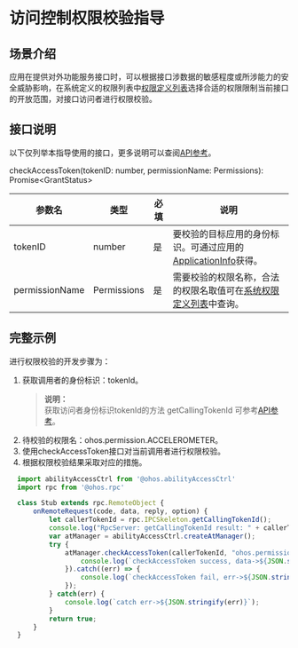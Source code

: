 # 访问控制权限校验指导

## 场景介绍

应用在提供对外功能服务接口时，可以根据接口涉数据的敏感程度或所涉能力的安全威胁影响，在系统定义的权限列表中[权限定义列表](permission-list.md)选择合适的权限限制当前接口的开放范围，对接口访问者进行权限校验。

## 接口说明

以下仅列举本指导使用的接口，更多说明可以查阅[API参考](../reference/apis/js-apis-abilityAccessCtrl)。

checkAccessToken(tokenID: number, permissionName: Permissions): Promise&lt;GrantStatus&gt;

| 参数名   | 类型                 | 必填 | 说明                                       |
| -------- | -------------------  | ---- | ------------------------------------------ |
| tokenID   |  number   | 是   | 要校验的目标应用的身份标识。可通过应用的[ApplicationInfo](../reference/apis/js-apis-bundleManager-applicationInfo.md)获得。             |
| permissionName | Permissions | 是   | 需要校验的权限名称，合法的权限名取值可在[系统权限定义列表](permission-list.md)中查询。 |


## 完整示例

进行权限校验的开发步骤为：

1. 获取调用者的身份标识：tokenId。
   > **说明：**<br>
   > 获取访问者身份标识tokenId的方法 getCallingTokenId 可参考[API参考](../reference/apis/js-apis-rpc.md)。
2. 待校验的权限名：ohos.permission.ACCELEROMETER。
3. 使用checkAccessToken接口对当前调用者进行权限校验。
4. 根据权限校验结果采取对应的措施。

```js
  import abilityAccessCtrl from '@ohos.abilityAccessCtrl'
  import rpc from '@ohos.rpc'

  class Stub extends rpc.RemoteObject {
      onRemoteRequest(code, data, reply, option) {
          let callerTokenId = rpc.IPCSkeleton.getCallingTokenId();
          console.log("RpcServer: getCallingTokenId result: " + callerTokenId);
          var atManager = abilityAccessCtrl.createAtManager();
          try {
              atManager.checkAccessToken(callerTokenId, "ohos.permission.ACCELEROMETER").then((data) => {
                  console.log(`checkAccessToken success, data->${JSON.stringify(data)}`);
              }).catch((err) => {
                  console.log(`checkAccessToken fail, err->${JSON.stringify(err)}`);
              });
          } catch(err) {
              console.log(`catch err->${JSON.stringify(err)}`);
          }
          return true;
      }
  }

```

